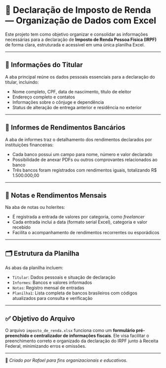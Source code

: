 # 📄 Declaração de Imposto de Renda — Organização de Dados com Excel

Este projeto tem como objetivo organizar e consolidar as informações necessárias para a declaração de **Imposto de Renda Pessoa Física (IRPF)** de forma clara, estruturada e acessível em uma única planilha Excel.

---

## 👤 Informações do Titular

A aba principal reúne os dados pessoais essenciais para a declaração do titular, incluindo:

- Nome completo, CPF, data de nascimento, título de eleitor
- Endereço completo e contatos
- Informações sobre o cônjuge e dependência
- Status de alteração de entrega anterior e residência no exterior

---

## 🏦 Informes de Rendimentos Bancários

A aba de informes traz o detalhamento dos rendimentos declarados por instituições financeiras:

- Cada banco possui um campo para nome, número e valor declarado
- Possibilidade de anexar PDFs ou outros comprovantes relacionados ao banco
- Três bancos foram registrados com rendimentos iguais, totalizando R$ 1.500.000,00

---

## 📆 Notas e Rendimentos Mensais

Na aba de notas ou holerites:

- É registrada a entrada de valores por categoria, como *freelancer*
- Cada entrada inclui a data (formato serial Excel), categoria e valor recebido
- Facilita o acompanhamento de rendimentos recorrentes ou esporádicos

---

## 🗂️ Estrutura da Planilha

As abas da planilha incluem:

- `Titular`: Dados pessoais e situação de declaração
- `Informes`: Bancos e valores informados
- `Notas`: Registro mensal de entradas
- `Planilha1`: Lista completa de bancos brasileiros com códigos atualizados para consulta e verificação

---

## ✅ Objetivo do Arquivo

O arquivo `imposto_de_renda.xlsx` funciona como um **formulário pré-preenchido e centralizador de informações fiscais**. Ele visa facilitar o preenchimento correto e organizado da declaração do IRPF junto à Receita Federal, minimizando erros e omissões.

---

📌 *Criado por Rafael para fins organizacionais e educativos.*
